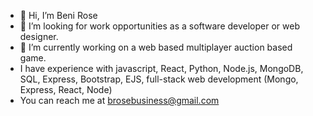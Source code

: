 - 👋 Hi, I’m Beni Rose
- 👀 I’m looking for work opportunities as a software developer or web designer. 
- 🌱 I’m currently working on a web based multiplayer auction based game.
- I have experience with javascript, React, Python, Node.js, MongoDB, SQL, Express, Bootstrap, EJS, full-stack web development (Mongo, Express, React, Node)
- You can reach me at brosebusiness@gmail.com

<!---
benirose11/benirose11 is a ✨ special ✨ repository because its `README.md` (this file) appears on your GitHub profile.
You can click the Preview link to take a look at your changes.
--->

